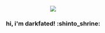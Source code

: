 <p align="center">
  <img src="./profile.gif">
</p>

<h3 align="center">hi, i'm darkfated! :shinto_shrine:</h1>
